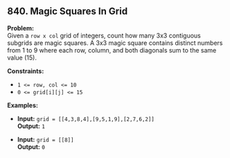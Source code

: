 ## 840. Magic Squares In Grid

**Problem:**  
Given a `row x col` grid of integers, count how many 3x3 contiguous subgrids are magic squares. A 3x3 magic square contains distinct numbers from 1 to 9 where each row, column, and both diagonals sum to the same value (15).

**Constraints:**
- `1 <= row, col <= 10`
- `0 <= grid[i][j] <= 15`

**Examples:**

- **Input:** `grid = [[4,3,8,4],[9,5,1,9],[2,7,6,2]]`  
  **Output:** `1`

- **Input:** `grid = [[8]]`  
  **Output:** `0`
